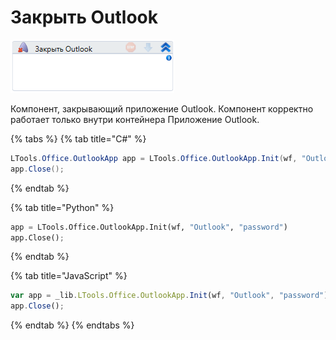 # Закрыть Outlook

![](<../../../.gitbook/assets/image (166).png>)

Компонент, закрывающий приложение Outlook. Компонент корректно работает только внутри контейнера Приложение Outlook.

{% tabs %}
{% tab title="C#" %}
```csharp
LTools.Office.OutlookApp app = LTools.Office.OutlookApp.Init(wf, "Outlook", "password");
app.Close();
```
{% endtab %}

{% tab title="Python" %}
```python
app = LTools.Office.OutlookApp.Init(wf, "Outlook", "password")
app.Close();
```
{% endtab %}

{% tab title="JavaScript" %}
```javascript
var app = _lib.LTools.Office.OutlookApp.Init(wf, "Outlook", "password");
app.Close();
```
{% endtab %}
{% endtabs %}
